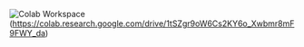![Colab Workspace](https://colab.research.google.com/assets/colab-badge.svg)(https://colab.research.google.com/drive/1tSZgr9oW6Cs2KY6o_Xwbmr8mF9FWY_da)
